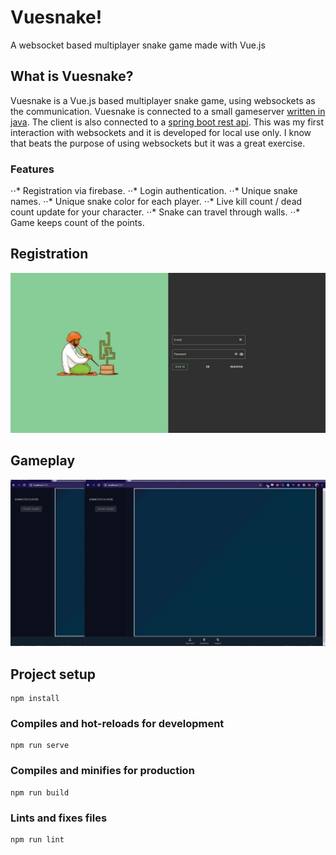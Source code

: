 # Vuesnake!

A websocket based multiplayer snake game made with Vue.js

## What is Vuesnake?

Vuesnake is a Vue.js based multiplayer snake game, using websockets as the communication. Vuesnake is connected to a small gameserver [written in java](https://github.com/RoyAppeldoorn/snake-server). The client is also connected to a [spring boot rest api](https://github.com/RoyAppeldoorn/snake-api). This was my first interaction with websockets and it is developed for local use only. I know that beats the purpose of using websockets but it was a great exercise.

### Features
⋅⋅* Registration via firebase. 
⋅⋅* Login authentication.
⋅⋅* Unique snake names.
⋅⋅* Unique snake color for each player. 
⋅⋅* Live kill count / dead count update for your character. 
⋅⋅* Snake can travel through walls. 
⋅⋅* Game keeps count of the points. 

## Registration

![Registration](demo/snake_registration.gif)

## Gameplay

![Gameplay](demo/snake_gameplay.gif)

## Project setup
```
npm install
```

### Compiles and hot-reloads for development
```
npm run serve
```

### Compiles and minifies for production
```
npm run build
```

### Lints and fixes files
```
npm run lint
```
